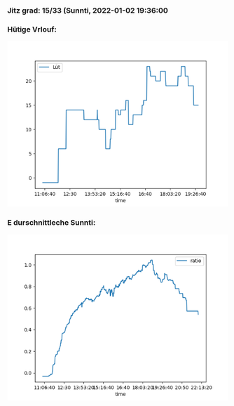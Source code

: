 ### Jitz grad: 15/33 (Sunnti, 2022-01-02 19:36:00

### Hütige Vrlouf:
![Graph](Today.png)

### E durschnittleche Sunnti:
![Graph](Sunnti.png)